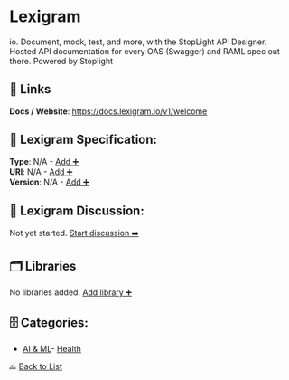 # Lexigram

io.  Document, mock, test, and more, with the StopLight API Designer. Hosted API documentation for every OAS (Swagger) and RAML spec out there. Powered by Stoplight

##  🔗 Links
**Docs / Website**: https://docs.lexigram.io/v1/welcome

## 🧬 Lexigram Specification:
**Type**: N/A - [Add ➕](https://github.com/apis-list/apis-list/edit/main/apis.yaml#L11246)  
**URI**: N/A - [Add ➕](https://github.com/apis-list/apis-list/edit/main/apis.yaml#L11246)  
**Version**: N/A - [Add ➕](https://github.com/apis-list/apis-list/edit/main/apis.yaml#L11246)

## 💬 Lexigram Discussion:
Not yet started. [Start discussion ➡️](https://github.com/apis-list/apis-list/discussions/new)

## 🗂️ Libraries

No libraries added. [Add library ➕](https://github.com/apis-list/apis-list/edit/main/apis.yaml#L11246)    


## 🗄️ Categories:
- [AI & ML](https://github.com/apis-list/apis-list#ai--ml-)- [Health](https://github.com/apis-list/apis-list#health-)

🔙  [Back to List](https://github.com/apis-list/apis-list)
